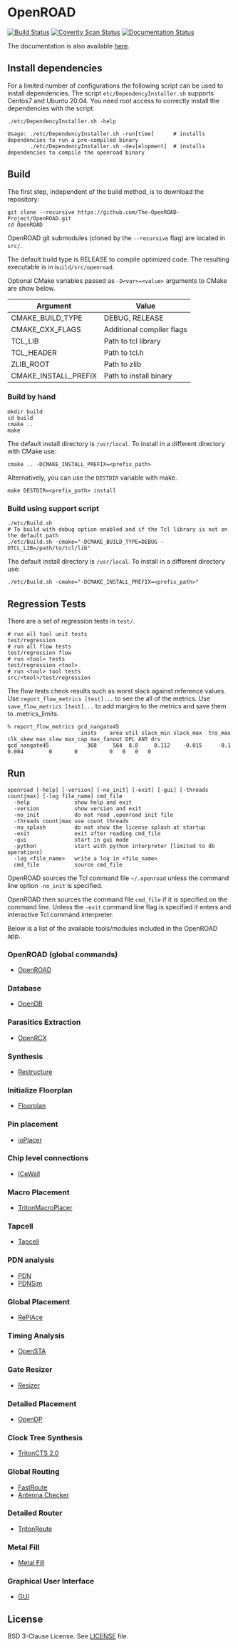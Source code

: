 # OpenROAD

[![Build Status](https://jenkins.openroad.tools/buildStatus/icon?job=OpenROAD-Public%2Fmaster)](https://jenkins.openroad.tools/job/OpenROAD-Public/job/master/) [![Coverity Scan Status](https://scan.coverity.com/projects/the-openroad-project-openroad/badge.svg)](https://scan.coverity.com/projects/the-openroad-project-openroad) [![Documentation Status](https://readthedocs.org/projects/openroad/badge/?version=latest)](https://openroad.readthedocs.io/en/latest/?badge=latest)

The documentation is also available [here](https://openroad.readthedocs.io/en/latest/).

## Install dependencies

For a limited number of configurations the following script can be used
to install dependencies. The script `etc/DependencyInstaller.sh` supports
Centos7 and Ubuntu 20.04. You need root access to correctly install the
dependencies with the script.

``` shell
./etc/DependencyInstaller.sh -help

Usage: ./etc/DependencyInstaller.sh -run[time]      # installs dependencies to run a pre-compiled binary
       ./etc/DependencyInstaller.sh -dev[elopment]  # installs dependencies to compile the openroad binary

```

## Build

The first step, independent of the build method, is to download the repository:

``` shell
git clone --recursive https://github.com/The-OpenROAD-Project/OpenROAD.git
cd OpenROAD
```

OpenROAD git submodules (cloned by the `--recursive` flag) are located in `src/`.

The default build type is RELEASE to compile optimized code.
The resulting executable is in `build/src/openroad`.

Optional CMake variables passed as `-D<var>=<value>` arguments to CMake are show below.

| Argument             | Value                     |
|----------------------|---------------------------|
| CMAKE_BUILD_TYPE     | DEBUG, RELEASE            |
| CMAKE_CXX_FLAGS      | Additional compiler flags |
| TCL_LIB              | Path to tcl library       |
| TCL_HEADER           | Path to tcl.h             |
| ZLIB_ROOT            | Path to zlib              |
| CMAKE_INSTALL_PREFIX | Path to install binary    |

### Build by hand

``` shell
mkdir build
cd build
cmake ..
make
```

The default install directory is `/usr/local`.
To install in a different directory with CMake use:

``` shell
cmake .. -DCMAKE_INSTALL_PREFIX=<prefix_path>
```

Alternatively, you can use the `DESTDIR` variable with make.

``` shell
make DESTDIR=<prefix_path> install
```

### Build using support script

``` shell
./etc/Build.sh
# To build with debug option enabled and if the Tcl library is not on the default path
./etc/Build.sh -cmake="-DCMAKE_BUILD_TYPE=DEBUG -DTCL_LIB=/path/to/tcl/lib"
```

The default install directory is `/usr/local`.
To install in a different directory use:

``` shell
./etc/Build.sh -cmake="-DCMAKE_INSTALL_PREFIX=<prefix_path>"
```

## Regression Tests

There are a set of regression tests in `test/`.

``` shell
# run all tool unit tests
test/regression
# run all flow tests
test/regression flow
# run <tool> tests
test/regression <tool>
# run <tool> tool tests
src/<tool>/test/regression
```

The flow tests check results such as worst slack against reference values.
Use `report_flow_metrics [test]...` to see the all of the metrics.
Use `save_flow_metrics [test]...` to add margins to the metrics and save them to <test>.metrics_limits.

``` text
% report_flow_metrics gcd_nangate45
                       insts    area util slack_min slack_max  tns_max clk_skew max_slew max_cap max_fanout DPL ANT drv
gcd_nangate45            368     564  8.8     0.112    -0.015     -0.1    0.004        0       0          0   0   0   0
```

## Run

``` text
openroad [-help] [-version] [-no_init] [-exit] [-gui] [-threads count|max] [-log file_name] cmd_file
  -help              show help and exit
  -version           show version and exit
  -no_init           do not read .openroad init file
  -threads count|max use count threads
  -no_splash         do not show the license splash at startup
  -exit              exit after reading cmd_file
  -gui               start in gui mode
  -python            start with python interpreter [limited to db operations]
  -log <file_name>   write a log in <file_name>
  cmd_file           source cmd_file
```

OpenROAD sources the Tcl command file `~/.openroad` unless the command
line option `-no_init` is specified.

OpenROAD then sources the command file `cmd_file` if it is specified on
the command line. Unless the `-exit` command line flag is specified it
enters and interactive Tcl command interpreter.

Below is a list of the available tools/modules included in the OpenROAD app.

### OpenROAD (global commands)

- [OpenROAD](./src/README.md)

### Database

- [OpenDB](./src/odb/README.md)

### Parasitics Extraction

- [OpenRCX](./src/rcx/README.md)

### Synthesis

- [Restructure](./src/rmp/README.md)

### Initialize Floorplan

- [Floorplan](./src/ifp/README.md)

### Pin placement

- [ioPlacer](./src/ppl/README.md)

### Chip level connections

- [ICeWall](./src/ICeWall/README.md)

### Macro Placement

- [TritonMacroPlacer](./src/mpl/README.md)

### Tapcell

- [Tapcell](./src/tap/README.md)

### PDN analysis

- [PDN](./src/pdn/README.md)
- [PDNSim](./src/psm/README.md)

### Global Placement

- [RePlAce](./src/gpl/README.md)

### Timing Analysis

- [OpenSTA](src/sta/README.md)

### Gate Resizer

- [Resizer](./src/rsz/README.md)

### Detailed Placement

- [OpenDP](./src/dpl/README.md)

### Clock Tree Synthesis

- [TritonCTS 2.0](./src/cts/README.md)

### Global Routing

- [FastRoute](./src/grt/README.md)
- [Antenna Checker](./src/ant/README.md)

### Detailed Router

- [TritonRoute](./src/drt/README.md)

### Metal Fill

- [Metal Fill](./src/fin/README.md)

### Graphical User Interface

- [GUI](./src/gui/README.md)

## License

BSD 3-Clause License. See [LICENSE](LICENSE) file.
